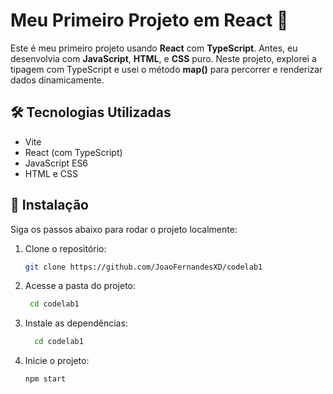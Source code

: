 # Meu Primeiro Projeto em React 🚀

Este é meu primeiro projeto usando **React** com **TypeScript**. Antes, eu desenvolvia com **JavaScript**, **HTML**, e **CSS** puro. Neste projeto, explorei a tipagem com TypeScript e usei o método **map()** para percorrer e renderizar dados dinamicamente.

## 🛠️ Tecnologias Utilizadas

- Vite
- React (com TypeScript)
- JavaScript ES6
- HTML e CSS

## 🚀 Instalação

Siga os passos abaixo para rodar o projeto localmente:

1. Clone o repositório:

   ```bash
   git clone https://github.com/JoaoFernandesXD/codelab1
2. Acesse a pasta do projeto:
   
   ```bash
    cd codelab1
3. Instale as dependências:

    ```bash
      cd codelab1
4. Inicie o projeto:

   ```bash
   npm start

